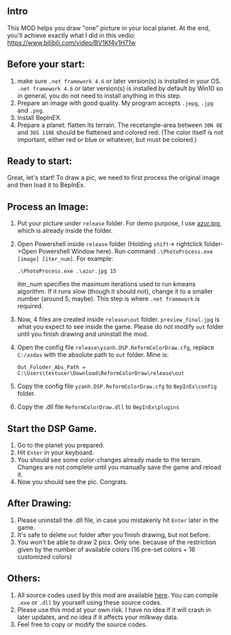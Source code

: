 Intro
---
This MOD helps you draw "one" picture in your local planet. At the end, you'll achieve exactly what I did in this vedio: https://www.bilibili.com/video/BV1Kf4y1H71w


Before your start:
---
1. make sure `.net framework 4.6` or later version(s) is installed in your OS. `.net framework 4.6` or later version(s) is installed by default by Win10 so in general, you do not need to install anything in this step.
2. Prepare an image with good quality. My program accepts `.jepg`, `.jpg` and `.png`.
3. Install BepInEX.
4. Prepare a planet: flatten its terrain. The recetangle-area between `30N 0E` and `30S 110E` should be flattened and colored red. (The color itself is not important, either red or blue or whatever, but must be colored.) 


Ready to start:
---
Great, let's start! To draw a pic, we need to first process the original image and then load it to BepInEx.


Process an Image:
---
1. Put your picture under `release` folder.  For demo purpose, I use [azur.jpg](https://www.pixiv.net/artworks/63067913), which is already inside the folder.
2. Open Powershell inside `release` folder (Holding `shift`-> rightclick folder->Open Powershell Window here). Run command `.\PhotoProcess.exe [image] [iter_num]`. For example:
   
    ```shell
    .\PhotoProcess.exe .\azur.jpg 15
    ```
    iter_num specifies the maximum iterations used to run kmeans algorithm. If it runs slow (though it should not), change it to a smaller number (around 5, maybe). This step is where `.net framework` is required.
3. Now, 4 files are created inside `release\out` folder. `preview_final.jpg` is what you expect to see inside the game. Please do not modify `out` folder until you finish drawing and uninstall the mod.
4. Open the config file `release\yzanh.DSP.ReformColorDraw.cfg`, replace `C:/asdas` with the absolute path to `out` folder. Mine is:
   
    ```
    Out_Foloder_Abs_Path = C:\Users\testuser\Download\ReformColorDraw\release\out
    ```
5. Copy the config file `yzanh.DSP.ReformColorDraw.cfg` to `BepInEx\config` folder.
6. Copy the .dll file  `ReformColorDraw.dll` to `BepInEx\plugins`


Start the DSP Game.
---
1. Go to the planet you prepared.
2. Hit `Enter` in your keyboard.
3. You should see some color-changes already made to the terrain. Changes are not complete until you manually save the game and reload it. 
4. Now you should see the pic. Congrats.


After Drawing:
---
1. Please uninstall the .dll file, in case you mistakenly hit `Enter` later in the game.
2. It's safe to delete `out` folder after you finish drawing, but not before.
3. You won't be able to draw 2 pics. Only one. because of the restriction given by the number of available colors (16 pre-set colors + 16 customized colors)


Others:
---
1. All source codes used by this mod are available [here](https://github.com/ssikadi/ReformColorDraw/tree/main/source_codes). You can compile `.exe` or `.dll` by yourself using these source codes.
2. Please use this mod at your own risk. I have no idea if it will crash in later updates, and no idea if it affects your milkway data.
3. Feel free to copy or modify the source codes.

